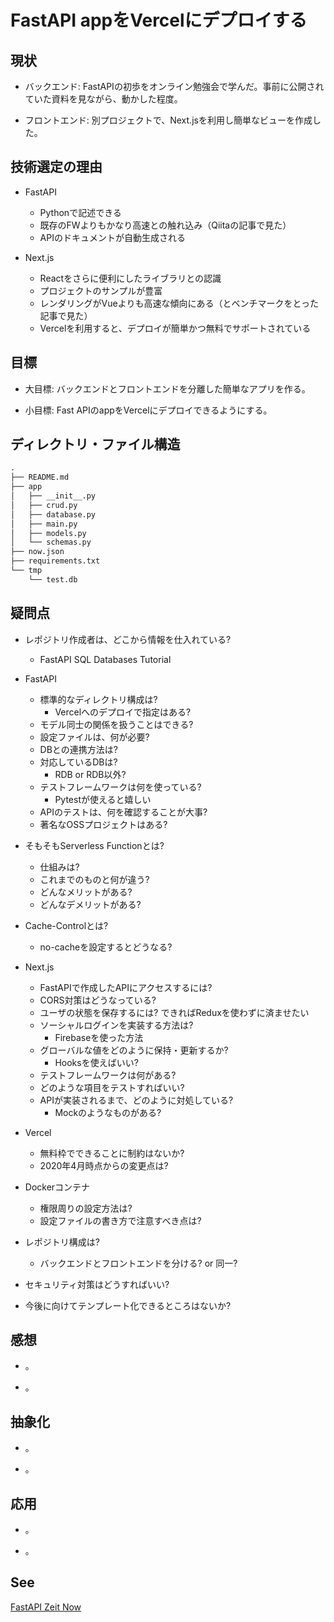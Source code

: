 # FastAPI appをVercelにデプロイする

## 現状

+ バックエンド: FastAPIの初歩をオンライン勉強会で学んだ。事前に公開されていた資料を見ながら、動かした程度。

+ フロントエンド: 別プロジェクトで、Next.jsを利用し簡単なビューを作成した。

## 技術選定の理由

+ FastAPI
  + Pythonで記述できる
  + 既存のFWよりもかなり高速との触れ込み（Qiitaの記事で見た）
  + APIのドキュメントが自動生成される

+ Next.js
  + Reactをさらに便利にしたライブラリとの認識
  + プロジェクトのサンプルが豊富
  + レンダリングがVueよりも高速な傾向にある（とベンチマークをとった記事で見た）
  + Vercelを利用すると、デプロイが簡単かつ無料でサポートされている

## 目標

+ 大目標: バックエンドとフロントエンドを分離した簡単なアプリを作る。

+ 小目標: Fast APIのappをVercelにデプロイできるようにする。

## ディレクトリ・ファイル構造

```md
.
├── README.md
├── app
│   ├── __init__.py
│   ├── crud.py
│   ├── database.py
│   ├── main.py
│   ├── models.py
│   └── schemas.py
├── now.json
├── requirements.txt
└── tmp
    └── test.db
```

## 疑問点

+ レポジトリ作成者は、どこから情報を仕入れている?
  + FastAPI SQL Databases Tutorial

+ FastAPI
  + 標準的なディレクトリ構成は?
    + Vercelへのデプロイで指定はある?
  + モデル同士の関係を扱うことはできる?
  + 設定ファイルは、何が必要?
  + DBとの連携方法は?
  + 対応しているDBは?
    + RDB or RDB以外?
  + テストフレームワークは何を使っている?
    + Pytestが使えると嬉しい
  + APIのテストは、何を確認することが大事?
  + 著名なOSSプロジェクトはある?

+ そもそもServerless Functionとは?
  + 仕組みは?
  + これまでのものと何が違う?
  + どんなメリットがある?
  + どんなデメリットがある?

+ Cache-Controlとは?
  + no-cacheを設定するとどうなる?

+ Next.js
  + FastAPIで作成したAPIにアクセスするには?
  + CORS対策はどうなっている?
  + ユーザの状態を保存するには? できればReduxを使わずに済ませたい
  + ソーシャルログインを実装する方法は?
    + Firebaseを使った方法
  + グローバルな値をどのように保持・更新するか?
    + Hooksを使えばいい?
  + テストフレームワークは何がある?
  + どのような項目をテストすればいい?
  + APIが実装されるまで、どのように対処している?
    + Mockのようなものがある?

+ Vercel
  + 無料枠でできることに制約はないか?
  + 2020年4月時点からの変更点は?

+ Dockerコンテナ
  + 権限周りの設定方法は?
  + 設定ファイルの書き方で注意すべき点は?

+ レポジトリ構成は?
  + バックエンドとフロントエンドを分ける? or 同一?

+ セキュリティ対策はどうすればいい?

+ 今後に向けてテンプレート化できるところはないか?

## 感想

+ 。

+ 。

## 抽象化

+ 。

+ 。

## 応用

+ 。

+ 。

## See

[FastAPI Zeit Now](https://github.com/paul121/fastapi-zeit-now)
